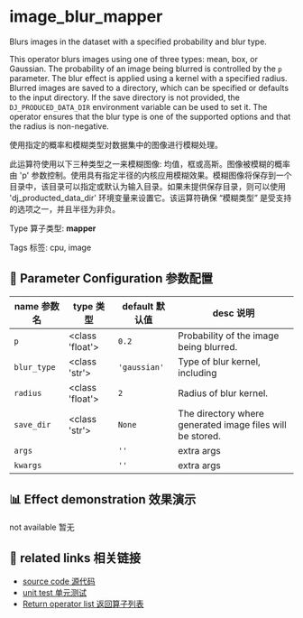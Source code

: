 # image_blur_mapper

Blurs images in the dataset with a specified probability and blur type.

This operator blurs images using one of three types: mean, box, or Gaussian. The probability of an image being blurred is controlled by the `p` parameter. The blur effect is applied using a kernel with a specified radius. Blurred images are saved to a directory, which can be specified or defaults to the input directory. If the save directory is not provided, the `DJ_PRODUCED_DATA_DIR` environment variable can be used to set it. The operator ensures that the blur type is one of the supported options and that the radius is non-negative.

使用指定的概率和模糊类型对数据集中的图像进行模糊处理。

此运算符使用以下三种类型之一来模糊图像: 均值，框或高斯。图像被模糊的概率由 'p' 参数控制。使用具有指定半径的内核应用模糊效果。模糊图像将保存到一个目录中，该目录可以指定或默认为输入目录。如果未提供保存目录，则可以使用 'dj_producted_data_dir' 环境变量来设置它。该运算符确保 “模糊类型” 是受支持的选项之一，并且半径为非负。

Type 算子类型: **mapper**

Tags 标签: cpu, image

## 🔧 Parameter Configuration 参数配置
| name 参数名 | type 类型 | default 默认值 | desc 说明 |
|--------|------|--------|------|
| `p` | <class 'float'> | `0.2` | Probability of the image being blurred. |
| `blur_type` | <class 'str'> | `'gaussian'` | Type of blur kernel, including |
| `radius` | <class 'float'> | `2` | Radius of blur kernel. |
| `save_dir` | <class 'str'> | `None` | The directory where generated image files will be stored. |
| `args` |  | `''` | extra args |
| `kwargs` |  | `''` | extra args |

## 📊 Effect demonstration 效果演示
not available 暂无

## 🔗 related links 相关链接
- [source code 源代码](../../../data_juicer/ops/mapper/image_blur_mapper.py)
- [unit test 单元测试](../../../tests/ops/mapper/test_image_blur_mapper.py)
- [Return operator list 返回算子列表](../../Operators.md)